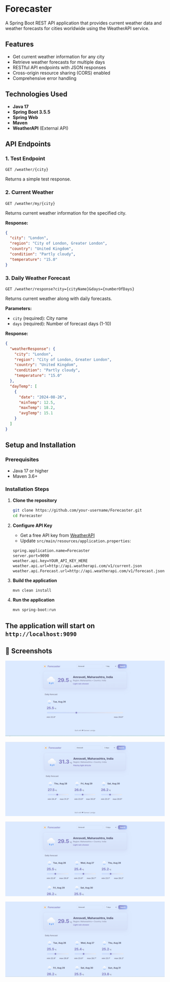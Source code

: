 # Forecaster

A Spring Boot REST API application that provides current weather data and weather forecasts for cities worldwide using the WeatherAPI service.

## Features

- Get current weather information for any city
- Retrieve weather forecasts for multiple days
- RESTful API endpoints with JSON responses
- Cross-origin resource sharing (CORS) enabled
- Comprehensive error handling

## Technologies Used

- **Java 17**
- **Spring Boot 3.5.5**
- **Spring Web**
- **Maven**
- **WeatherAPI** (External API)

## API Endpoints

### 1. Test Endpoint
```
GET /weather/{city}
```
Returns a simple test response.

### 2. Current Weather
```
GET /weather/my/{city}
```
Returns current weather information for the specified city.

**Response:**
```json
{
  "city": "London",
  "region": "City of London, Greater London",
  "country": "United Kingdom",
  "condition": "Partly cloudy",
  "temperature": "15.0"
}
```

### 3. Daily Weather Forecast
```
GET /weather/response?city={cityName}&days={numberOfDays}
```
Returns current weather along with daily forecasts.

**Parameters:**
- `city` (required): City name
- `days` (required): Number of forecast days (1-10)

**Response:**
```json
{
  "weatherResponse": {
    "city": "London",
    "region": "City of London, Greater London", 
    "country": "United Kingdom",
    "condition": "Partly cloudy",
    "temperature": "15.0"
  },
  "dayTemp": [
    {
      "date": "2024-08-26",
      "minTemp": 12.5,
      "maxTemp": 18.2,
      "avgTemp": 15.1
    }
  ]
}
```

## Setup and Installation

### Prerequisites
- Java 17 or higher
- Maven 3.6+

### Installation Steps

1. **Clone the repository**
   ```bash
   git clone https://github.com/your-username/Forecaster.git
   cd Forecaster
   ```

2. **Configure API Key**
   - Get a free API key from [WeatherAPI](https://www.weatherapi.com/)
   - Update `src/main/resources/application.properties`:
   ```properties
   spring.application.name=Forecaster
   server.port=9090
   weather.api.key=YOUR_API_KEY_HERE
   weather.api.url=http://api.weatherapi.com/v1/current.json
   weather.api.Forecast.url=http://api.weatherapi.com/v1/forecast.json
   ```

3. **Build the application**
   ```bash
   mvn clean install
   ```

4. **Run the application**
   ```bash
   mvn spring-boot:run
   ```

The application will start on `http://localhost:9090`
---
## 📸 Screenshots
![Day 1 response](Screenshots/day1.png)

![Day 3 response](Screenshots/day3.png)

![Day 5 response](Screenshots/day5.png)

![Day 7 response](Screenshots/day7.png)